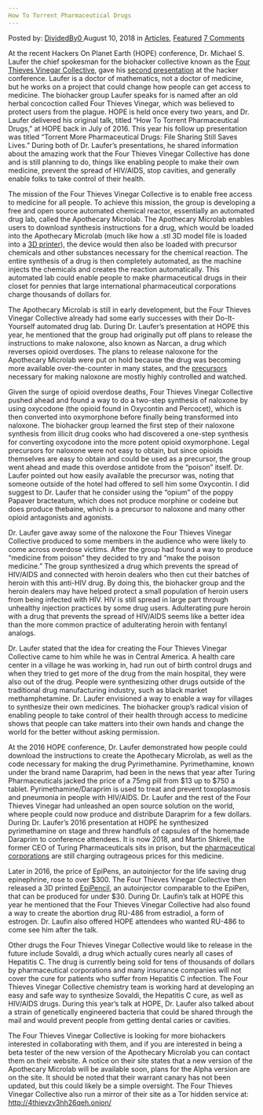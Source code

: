 ```yaml
---
How To Torrent Pharmaceutical Drugs
---
```

<article class="post-listing post-26530 post type-post status-publish format-standard has-post-thumbnail hentry category-deepdot-news tag-drugs tag-pharmaceutical tag-torrent">
<div class="post-inner">
<p class="post-meta">
<span>Posted by: <a href="https://www.deepdotweb.com/author/dividedby0/" title="">DividedBy0 </a></span>
<span>August 10, 2018</span>
<span>in <a href="https://www.deepdotweb.com/category/articles/" rel="category tag">Articles</a>, <a href="https://www.deepdotweb.com/category/deepdot-news/" rel="category tag">Featured</a></span>
<span><a href="https://www.deepdotweb.com/2018/08/10/how-to-torrent-pharmaceutical-drugs/#comments">7 Comments</a></span>
</p>
<div class="clear"></div>
<div class="entry">
<p>At the recent Hackers On Planet Earth (HOPE) conference, Dr. Michael S. Laufer the chief spokesman for the biohacker collective known as the <a href="https://fourthievesvinegar.org/">Four Thieves Vinegar Collective</a>, gave his <a href="https://livestream.com/accounts/9197973/events/8286152/videos/177929992">second presentation</a> at the hacker conference. Laufer is a doctor of mathematics, not a doctor of medicine, but he works on a project that could change how people can get access to medicine. The biohacker group Laufer speaks for is named after an old herbal concoction called Four Thieves Vinegar, which was believed to protect users from the plague. HOPE is held once every two years, and Dr. Laufer delivered his original talk, titled “How To Torrent Pharmaceutical Drugs,” at HOPE back in July of 2016. This year his follow up presentation was titled “Torrent More Pharmaceutical Drugs: File Sharing Still Saves Lives.” During both of Dr. Laufer’s presentations, he shared information about the amazing work that the Four Thieves Vinegar Collective has done and is still planning to do, things like enabling people to make their own medicine, prevent the spread of HIV/AIDS, stop cavities, and generally enable folks to take control of their health.</p>
<p>The mission of the Four Thieves Vinegar Collective is to enable free access to medicine for all people. To achieve this mission, the group is developing a free and open source automated chemical reactor, essentially an automated drug lab, called the Apothecary Microlab. The Apothecary Microlab enables users to download synthesis instructions for a drug, which would be loaded into the Apothecary Microlab (much like how a .stl 3D model file is loaded into a <a href="https://www.deepdotweb.com/2014/07/19/darknet-markets-will-undermine-government-control-guns/">3D printer</a>), the device would then also be loaded with precursor chemicals and other substances necessary for the chemical reaction. The entire synthesis of a drug is then completely automated, as the machine injects the chemicals and creates the reaction automatically. This automated lab could enable people to make pharmaceutical drugs in their closet for pennies that large international pharmaceutical corporations charge thousands of dollars for.</p>
<p>The Apothecary Microlab is still in early development, but the Four Thieves Vinegar Collective already had some early successes with their Do-It-Yourself automated drug lab. During Dr. Laufer’s presentation at HOPE this year, he mentioned that the group had originally put off plans to release the instructions to make naloxone, also known as Narcan, a drug which reverses opioid overdoses. The plans to release naloxone for the Apothecary Microlab were put on hold because the drug was becoming more available over-the-counter in many states, and the <a href="https://www.deepdotweb.com/2017/06/28/dea-seized-50kg-fentanyl-precursor-massachusetts/">precursors</a> necessary for making naloxone are mostly highly controlled and watched.</p>
<p>Given the surge of opioid overdose deaths, Four Thieves Vinegar Collective pushed ahead and found a way to do a two-step synthesis of naloxone by using oxycodone (the opioid found in Oxycontin and Percocet), which is then converted into oxymorphone before finally being transformed into naloxone. The biohacker group learned the first step of their naloxone synthesis from illicit drug cooks who had discovered a one-step synthesis for converting oxycodone into the more potent opioid oxymorphone. Legal precursors for naloxone were not easy to obtain, but since opioids themselves are easy to obtain and could be used as a precursor, the group went ahead and made this overdose antidote from the “poison” itself. Dr. Laufer pointed out how easily available the precursor was, noting that someone outside of the hotel had offered to sell him some Oxycontin. I did suggest to Dr. Laufer that he consider using the “opium” of the poppy Papaver bracteatum, which does not produce morphine or codeine but does produce thebaine, which is a precursor to naloxone and many other opioid antagonists and agonists.</p>
<p>Dr. Laufer gave away some of the naloxone the Four Thieves Vinegar Collective produced to some members in the audience who were likely to come across overdose victims. After the group had found a way to produce “medicine from poison” they decided to try and “make the poison medicine.” The group synthesized a drug which prevents the spread of HIV/AIDS and connected with heroin dealers who then cut their batches of heroin with this anti-HIV drug. By doing this, the biohacker group and the heroin dealers may have helped protect a small population of heroin users from being infected with HIV. HIV is still spread in large part through unhealthy injection practices by some drug users. Adulterating pure heroin with a drug that prevents the spread of HIV/AIDS seems like a better idea than the more common practice of adulterating heroin with fentanyl analogs.</p>
<p>Dr. Laufer stated that the idea for creating the Four Thieves Vinegar Collective came to him while he was in Central America. A health care center in a village he was working in, had run out of birth control drugs and when they tried to get more of the drug from the main hospital, they were also out of the drug. People were synthesizing other drugs outside of the traditional drug manufacturing industry, such as black market methamphetamine. Dr. Laufer envisioned a way to enable a way for villages to synthesize their own medicines. The biohacker group’s radical vision of enabling people to take control of their health through access to medicine shows that people can take matters into their own hands and change the world for the better without asking permission.</p>
<p>At the 2016 HOPE conference, Dr. Laufer demonstrated how people could download the instructions to create the Apothecary Microlab, as well as the code necessary for making the drug Pyrimethamine. Pyrimethamine, known under the brand name Daraprim, had been in the news that year after Turing Pharmaceuticals jacked the price of a 75mg pill from $13 up to $750 a tablet. Pyrimethamine/Daraprim is used to treat and prevent toxoplasmosis and pneumonia in people with HIV/AIDS. Dr. Laufer and the rest of the Four Thieves Vinegar had unleashed an open source solution on the world, where people could now produce and distribute Daraprim for a few dollars. During Dr. Laufer’s 2016 presentation at HOPE he synthesized pyrimethamine on stage and threw handfuls of capsules of the homemade Daraprim to conference attendees. It is now 2018, and Martin Shkreli, the former CEO of Turing Pharmaceuticals sits in prison, but the <a href="https://www.deepdotweb.com/2016/09/15/fentanyl-company-openly-funds-campaign-opposing-marijuana-legalization/">pharmaceutical corporations</a> are still charging outrageous prices for this medicine.</p>
<p>Later in 2016, the price of EpiPens, an autoinjector for the life saving drug epinephrine, rose to over $300. The Four Thieves Vinegar Collective then released a 3D printed <a href="https://fourthievesvinegar.org/blog/2016/09/introducing-the-epipencil">EpiPencil</a>, an autoinjector comparable to the EpiPen, that can be produced for under $30. During Dr. Laufin’s talk at HOPE this year he mentioned that the Four Thieves Vinegar Collective had also found a way to create the abortion drug RU-486 from estradiol, a form of estrogen. Dr. Laufin also offered HOPE attendees who wanted RU-486 to come see him after the talk.</p>
<p>Other drugs the Four Thieves Vinegar Collective would like to release in the future include Sovaldi, a drug which actually cures nearly all cases of Hepatitis C. The drug is currently being sold for tens of thousands of dollars by pharmaceutical corporations and many insurance companies will not cover the cure for patients who suffer from Hepatitis C infection. The Four Thieves Vinegar Collective chemistry team is working hard at developing an easy and safe way to synthesize Sovaldi, the Hepatitis C cure, as well as HIV/AIDS drugs. During this year’s talk at HOPE, Dr. Laufer also talked about a strain of genetically engineered bacteria that could be shared through the mail and would prevent people from getting dental caries or cavities.</p>
<p>The Four Thieves Vinegar Collective is looking for more biohackers interested in collaborating with them, and if you are interested in being a beta tester of the new version of the Apothecary Microlab you can contact them on their website. A notice on their site states that a new version of the Apothecary Microlab will be available soon, plans for the Alpha version are on the site. It should be noted that their warrant canary has not been updated, but this could likely be a simple oversight. The Four Thieves Vinegar Collective also run a mirror of their site as a Tor hidden service at: <a href="http://4thievzv3hh26qeh.onion/">http://4thievzv3hh26qeh.onion/</a></p>
</div>
<span style="display:none"><a href="https://www.deepdotweb.com/tag/drugs/" rel="tag">drugs</a> <a href="https://www.deepdotweb.com/tag/pharmaceutical/" rel="tag">pharmaceutical</a> <a href="https://www.deepdotweb.com/tag/torrent/" rel="tag">torrent</a></span> <span style="display:none" class="updated">2018-08-10</span>
<div style="display:none" class="vcard author" itemprop="author" itemscope itemtype="http://schema.org/Person"><strong class="fn" itemprop="name"><a href="https://www.deepdotweb.com/author/dividedby0/" title="Posts by DividedBy0" rel="author">DividedBy0</a></strong></div>
</div>
</article>

